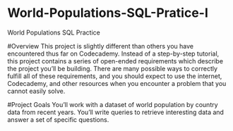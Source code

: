 # World-Populations-SQL-Pratice-I

World Populations SQL Practice

#Overview
This project is slightly different than others you have encountered thus far on Codecademy. Instead of a step-by-step tutorial, this project contains a series of open-ended requirements which describe the project you’ll be building. There are many possible ways to correctly fulfill all of these requirements, and you should expect to use the internet, Codecademy, and other resources when you encounter a problem that you cannot easily solve.

#Project Goals
You’ll work with a dataset of world population by country data from recent years. You’ll write queries to retrieve interesting data and answer a set of specific questions.
